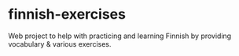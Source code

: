 # finnish-exercises
Web project to help with practicing and learning Finnish by providing vocabulary &amp; various exercises.
